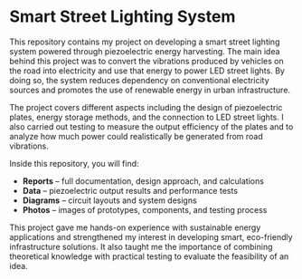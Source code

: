 # Smart Street Lighting System

This repository contains my project on developing a smart street lighting system powered through piezoelectric energy harvesting. The main idea behind this project was to convert the vibrations produced by vehicles on the road into electricity and use that energy to power LED street lights. By doing so, the system reduces dependency on conventional electricity sources and promotes the use of renewable energy in urban infrastructure.

The project covers different aspects including the design of piezoelectric plates, energy storage methods, and the connection to LED street lights. I also carried out testing to measure the output efficiency of the plates and to analyze how much power could realistically be generated from road vibrations.

Inside this repository, you will find:
- **Reports** – full documentation, design approach, and calculations  
- **Data** – piezoelectric output results and performance tests  
- **Diagrams** – circuit layouts and system designs  
- **Photos** – images of prototypes, components, and testing process  

This project gave me hands-on experience with sustainable energy applications and strengthened my interest in developing smart, eco-friendly infrastructure solutions. It also taught me the importance of combining theoretical knowledge with practical testing to evaluate the feasibility of an idea.  
